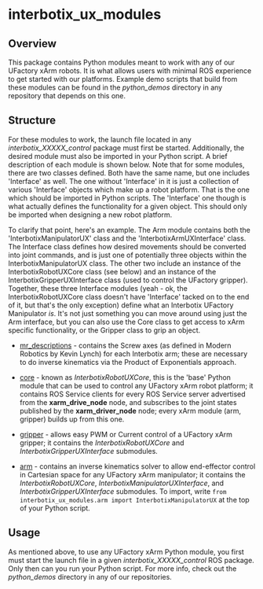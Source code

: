 # interbotix_ux_modules

## Overview
This package contains Python modules meant to work with any of our UFactory xArm robots. It is what allows users with minimal ROS experience to get started with our platforms. Example demo scripts that build from these modules can be found in the *python_demos* directory in any repository that depends on this one.

## Structure
For these modules to work, the launch file located in any *interbotix_XXXXX_control* package must first be started. Additionally, the desired module must also be imported in your Python script. A brief description of each module is shown below. Note that for some modules, there are two classes defined. Both have the same name, but one includes 'Interface' as well. The one without 'Interface' in it is just a collection of various 'Interface' objects which make up a robot platform. That is the one which should be imported in Python scripts. The 'Interface' one though is what actually defines the functionality for a given object. This should only be imported when designing a new robot platform.

To clarify that point, here's an example. The Arm module contains both the 'InterbotixManipulatorUX' class and the 'InterbotixArmUXInterface' class. The Interface class defines how desired movements should be converted into joint commands, and is just one of potentially three objects within the InterbotixManipulatorUX class. The other two include an instance of the InterbotixRobotUXCore class (see below) and an instance of the InterbotixGripperUXInterface class (used to control the UFactory gripper). Together, these three Interface modules (yeah - ok, the InterbotixRobotUXCore class doesn't have 'Interface' tacked on to the end of it, but that's the only exception) define what an Interbotix UFactory Manipulator *is*. It's not just something you can move around using just the Arm interface, but you can also use the Core class to get access to xArm specific functionality, or the Gripper class to grip an object.

- [mr_descriptions](src/interbotix_ux_modules/mr_descriptions.py) - contains the Screw axes (as defined in Modern Robotics by Kevin Lynch) for each Interbotix arm; these are necessary to do inverse kinematics via the Product of Exponentials approach.

- [core](src/interbotix_ux_modules/core.py) - known as *InterbotixRobotUXCore*, this is the 'base' Python module that can be used to control any UFactory xArm robot platform; it contains ROS Service clients for every ROS Service server advertised from the **xarm_drive_node** node, and subscribes to the joint states published by the **xarm_driver_node** node; every xArm module (arm, gripper) builds up from this one.

- [gripper](src/interbotix_ux_modules/gripper.py) - allows easy PWM or Current control of a UFactory xArm gripper; it contains the *InterbotixRobotUXCore* and *InterbotixGripperUXInterface* submodules.

- [arm](src/interbotix_ux_modules/arm.py) - contains an inverse kinematics solver to allow end-effector control in Cartesian space for any UFactory xArm manipulator; it contains the *InterbotixRobotUXCore*, *InterbotixManipulatorUXInterface*, and *InterbotixGripperUXInterface* submodules. To import, write `from interbotix_ux_modules.arm import InterbotixManipulatorUX` at the top of your Python script.

## Usage
As mentioned above, to use any UFactory xArm Python module, you first must start the launch file in a given *interbotix_XXXXX_control* ROS package. Only then can you run your Python script. For more info, check out the *python_demos* directory in any of our repositories.
